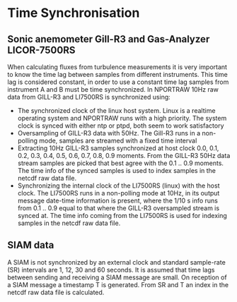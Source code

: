 # Time Synchronisation 
## Sonic anemometer Gill-R3 and Gas-Analyzer LICOR-7500RS

When calculating fluxes from turbulence measurements it is very important to know the time lag between samples from different instruments.  This time lag is considered constant, in order to use a constant time lag samples from instrument A and B must be time synchronized. In NPORTRAW 10Hz raw data from GILL-R3 and LI7500RS is synchronized using:
* The synchronized clock of the linux host system.
Linux is a realtime operating system and NPORTRAW runs with a high priority. The system clock is synced with either ntp or ptpd, both seem to work satisfactory
* Oversampling of GILL-R3 data with 50Hz.
The Gill-R3 runs in a non-polling mode, samples are streamed with a fixed time interval
* Extracting 10Hz GILL-R3 samples synchronized at host clock 0.0, 0.1, 0.2, 0.3, 0.4, 0.5, 0.6, 0.7, 0.8, 0.9 moments.
From the GILL-R3 50Hz data stream samples are picked that best agree with the 0.1 .. 0.9 moments. The time info of the synced samples is used to index samples in the netcdf raw data file. 
* Synchronizing the internal clock of the LI7500RS (linux) with the host clock.
The LI7500RS runs in a non-polling mode at 10Hz, in its output message date-time information is present, where the 1/10 s info runs from 0.1 .. 0.9 equal to that where the GILL-R3 oversampled stream is synced at. The time info coming from the LI7500RS is used for indexing samples in the netcdf raw data file.
## SIAM data
A SIAM is not synchronized by an external clock and standard sample-rate (SR) intervals are 1, 12, 30 and 60 seconds. It is assumed that time lags between sending and receiving a SIAM message are small. On reception of a SIAM message a timestamp T is generated. From SR and T an index in the netcdf raw data file is calculated.  

